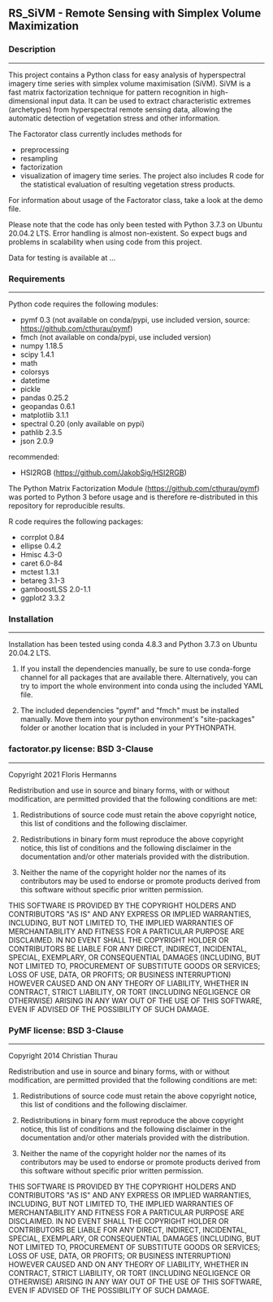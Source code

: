 ## RS_SiVM - Remote Sensing with Simplex Volume Maximization

### Description
------------
This project contains a Python class for easy analysis of hyperspectral imagery time series with simplex volume maximisation (SiVM). SiVM is a fast matrix factorization technique for pattern recognition in high-dimensional input data. It can be used to extract characteristic extremes (archetypes) from hyperspectral remote sensing data, allowing the automatic detection of vegetation stress and other information.

The Factorator class currently includes methods for
* preprocessing
* resampling
* factorization
* visualization
of imagery time series.
The project also includes R code for the statistical evaluation of resulting vegetation stress products.

For information about usage of the Factorator class, take a look at the demo file.

Please note that the code has only been tested with Python 3.7.3 on Ubuntu 20.04.2 LTS. Error handling is almost non-existent. So expect bugs and problems in scalability when using code from this project.

Data for testing is available at ...

### Requirements
------------

Python code requires the following modules:

 * pymf 0.3 (not available on conda/pypi, use included version, source: https://github.com/cthurau/pymf)
 * fmch (not available on conda/pypi, use included version)
 * numpy 1.18.5
 * scipy 1.4.1
 * math
 * colorsys
 * datetime
 * pickle 
 * pandas 0.25.2
 * geopandas 0.6.1
 * matplotlib 3.1.1
 * spectral 0.20 (only available on pypi)
 * pathlib 2.3.5
 * json 2.0.9

recommended:
 * HSI2RGB (https://github.com/JakobSig/HSI2RGB)

The Python Matrix Factorization Module (https://github.com/cthurau/pymf) was ported to Python 3 before usage and is therefore re-distributed in this repository for reproducible results.

R code requires the following packages:

 * corrplot 0.84
 * ellipse 0.4.2
 * Hmisc 4.3-0
 * caret 6.0-84
 * mctest 1.3.1
 * betareg 3.1-3
 * gamboostLSS 2.0-1.1
 * ggplot2 3.3.2

### Installation
------------

Installation has been tested using conda 4.8.3 and Python 3.7.3 on Ubuntu 20.04.2 LTS.

1. If you install the dependencies manually, be sure to use conda-forge channel for all packages that are available there. Alternatively, you can try to import the whole environment into conda using the included YAML file.

2. The included dependencies "pymf" and "fmch" must be installed manually. Move them into your python environment's "site-packages" folder or another location that is included in your PYTHONPATH.


### factorator.py license: BSD 3-Clause
------------

Copyright 2021 Floris Hermanns

Redistribution and use in source and binary forms, with or without modification, are permitted provided that the following conditions are met:

 1. Redistributions of source code must retain the above copyright notice, this list of conditions and the following disclaimer.

 2. Redistributions in binary form must reproduce the above copyright notice, this list of conditions and the following disclaimer in the documentation and/or other materials provided with the distribution.

 3. Neither the name of the copyright holder nor the names of its contributors may be used to endorse or promote products derived from this software without specific prior written permission.

THIS SOFTWARE IS PROVIDED BY THE COPYRIGHT HOLDERS AND CONTRIBUTORS "AS IS" AND ANY EXPRESS OR IMPLIED WARRANTIES, INCLUDING, BUT NOT LIMITED TO, THE IMPLIED WARRANTIES OF MERCHANTABILITY AND FITNESS FOR A PARTICULAR PURPOSE ARE DISCLAIMED. IN NO EVENT SHALL THE COPYRIGHT HOLDER OR CONTRIBUTORS BE LIABLE FOR ANY DIRECT, INDIRECT, INCIDENTAL, SPECIAL, EXEMPLARY, OR CONSEQUENTIAL DAMAGES (INCLUDING, BUT NOT LIMITED TO, PROCUREMENT OF SUBSTITUTE GOODS OR SERVICES; LOSS OF USE, DATA, OR PROFITS; OR BUSINESS INTERRUPTION) HOWEVER CAUSED AND ON ANY THEORY OF LIABILITY, WHETHER IN CONTRACT, STRICT LIABILITY, OR TORT (INCLUDING NEGLIGENCE OR OTHERWISE) ARISING IN ANY WAY OUT OF THE USE OF THIS SOFTWARE, EVEN IF ADVISED OF THE POSSIBILITY OF SUCH DAMAGE.

### PyMF license: BSD 3-Clause
------------

Copyright 2014 Christian Thurau

Redistribution and use in source and binary forms, with or without modification, are permitted provided that the following conditions are met:

 1. Redistributions of source code must retain the above copyright notice, this list of conditions and the following disclaimer.

 2. Redistributions in binary form must reproduce the above copyright notice, this list of conditions and the following disclaimer in the documentation and/or other materials provided with the distribution.

 3. Neither the name of the copyright holder nor the names of its contributors may be used to endorse or promote products derived from this software without specific prior written permission.

THIS SOFTWARE IS PROVIDED BY THE COPYRIGHT HOLDERS AND CONTRIBUTORS "AS IS" AND ANY EXPRESS OR IMPLIED WARRANTIES, INCLUDING, BUT NOT LIMITED TO, THE IMPLIED WARRANTIES OF MERCHANTABILITY AND FITNESS FOR A PARTICULAR PURPOSE ARE DISCLAIMED. IN NO EVENT SHALL THE COPYRIGHT HOLDER OR CONTRIBUTORS BE LIABLE FOR ANY DIRECT, INDIRECT, INCIDENTAL, SPECIAL, EXEMPLARY, OR CONSEQUENTIAL DAMAGES (INCLUDING, BUT NOT LIMITED TO, PROCUREMENT OF SUBSTITUTE GOODS OR SERVICES; LOSS OF USE, DATA, OR PROFITS; OR BUSINESS INTERRUPTION) HOWEVER CAUSED AND ON ANY THEORY OF LIABILITY, WHETHER IN CONTRACT, STRICT LIABILITY, OR TORT (INCLUDING NEGLIGENCE OR OTHERWISE) ARISING IN ANY WAY OUT OF THE USE OF THIS SOFTWARE, EVEN IF ADVISED OF THE POSSIBILITY OF SUCH DAMAGE.
